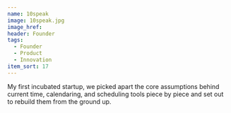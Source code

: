 ```yaml
---
name: 10speak
image: 10speak.jpg
image_href: 
header: Founder
tags:
  - Founder
  - Product
  - Innovation
item_sort: 17
---
```

My first incubated startup, we picked apart the core assumptions behind current time, calendaring, and scheduling tools piece by piece and set out to rebuild them from the ground up.
